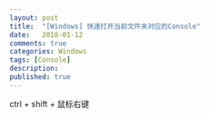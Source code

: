 ```yaml
---
layout: post
title:  "[Windows] 快速打开当前文件夹对应的Console"
date:   2018-01-12
comments: true
categories: Windows
tags: [Console]
description:
published: true
---
```


ctrl + shift + 鼠标右键
